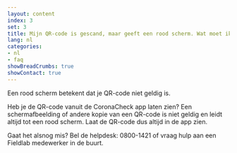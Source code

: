 ```yaml
---
layout: content
index: 3
set: 3
title: Mijn QR-code is gescand, maar geeft een rood scherm. Wat moet ik doen?
lang: nl
categories:
- nl
- faq
showBreadCrumbs: true
showContact: true
---
```

Een rood scherm betekent dat je QR-code niet geldig is.

Heb je de QR-code vanuit de CoronaCheck app laten zien? Een schermafbeelding of andere kopie van een QR-code is niet geldig en leidt altijd tot een rood scherm. Laat de QR-code dus altijd in de app zien. 

Gaat het alsnog mis? Bel de helpdesk: 0800-1421 of vraag hulp aan een Fieldlab medewerker in de buurt.
